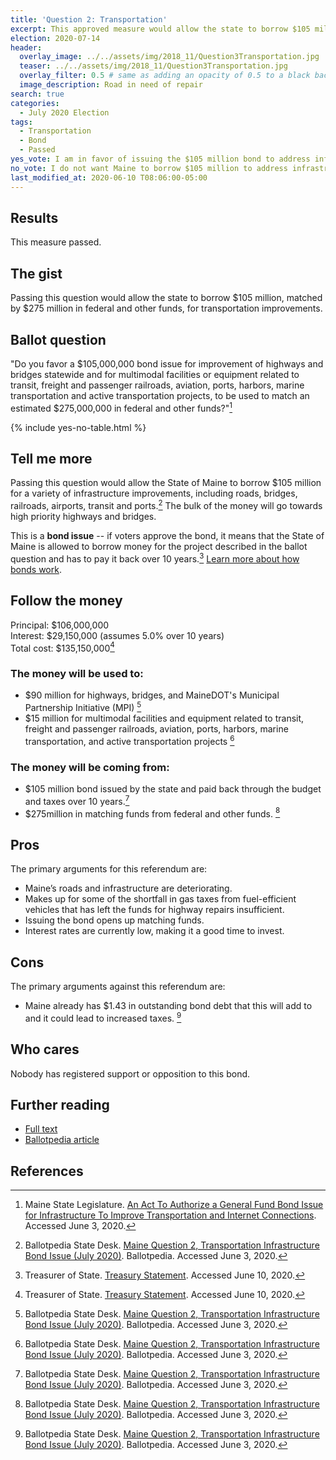 ```yaml
---
title: 'Question 2: Transportation'
excerpt: This approved measure would allow the state to borrow $105 million for transportation improvements.
election: 2020-07-14
header:
  overlay_image: ../../assets/img/2018_11/Question3Transportation.jpg
  teaser: ../../assets/img/2018_11/Question3Transportation.jpg
  overlay_filter: 0.5 # same as adding an opacity of 0.5 to a black background
  image_description: Road in need of repair
search: true
categories:
  - July 2020 Election
tags:
  - Transportation
  - Bond
  - Passed
yes_vote: I am in favor of issuing the $105 million bond to address infrastructure improvements.
no_vote: I do not want Maine to borrow $105 million to address infrastructure improvements.
last_modified_at: 2020-06-10 T08:06:00-05:00
---
```


## Results

This measure passed.

## The gist

Passing this question would allow the state to borrow $105 million, matched by $275 million in federal and other funds, for transportation improvements.

## Ballot question

"Do you favor a $105,000,000 bond issue for improvement of highways and bridges statewide and for multimodal facilities or equipment related to transit, freight and passenger railroads, aviation, ports, harbors, marine transportation and active transportation projects, to be used to match an estimated $275,000,000 in federal and other funds?"[^1]

{% include yes-no-table.html %}

## Tell me more

Passing this question would allow the State of Maine to borrow $105 million for a variety of infrastructure improvements, including roads, bridges, railroads, airports, transit and ports.[^2] The bulk of the money will go towards high priority highways and bridges.

This is a **bond issue** -- if voters approve the bond, it means that the State of Maine is allowed to borrow money for the project described in the ballot question and has to pay it back over 10 years.[^3] [Learn more about how bonds work](/bonds).

## Follow the money

Principal: $106,000,000
<br>Interest: $29,150,000 (assumes 5.0% over 10 years)
<br>Total cost: $135,150,000[^3]

### The money will be used to:

- $90 million for highways, bridges, and MaineDOT's Municipal Partnership Initiative (MPI) [^2]
- $15 million for multimodal facilities and equipment related to transit, freight and passenger railroads, aviation, ports, harbors, marine transportation, and active transportation projects [^2]

### The money will be coming from:

- $105 million bond issued by the state and paid back through the budget and taxes over 10 years.[^2]
- $275million in matching funds from federal and other funds. [^2]

## Pros

The primary arguments for this referendum are:

- Maine’s roads and infrastructure are deteriorating.
- Makes up for some of the shortfall in gas taxes from fuel-efficient vehicles that has left the funds for highway repairs insufficient.
- Issuing the bond opens up matching funds.
- Interest rates are currently low, making it a good time to invest.

## Cons

The primary arguments against this referendum are:

- Maine already has $1.43 in outstanding bond debt that this will add to and it could lead to increased taxes. [^2]

## Who cares

Nobody has registered support or opposition to this bond.

## Further reading

- [Full text](https://legislature.maine.gov/legis/bills/bills_129th/chapters/PUBLIC673.asp)
- [Ballotpedia article](<https://ballotpedia.org/Maine_Question_2,_Transportation_Infrastructure_Bond_Issue_(July_2020)>)

## References

[^1]: Maine State Legislature. [An Act To Authorize a General Fund Bond Issue for Infrastructure To Improve Transportation and Internet Connections](https://legislature.maine.gov/legis/bills/bills_129th/chapters/PUBLIC673.asp). Accessed June 3, 2020.
[^2]: Ballotpedia State Desk. [Maine Question 2, Transportation Infrastructure Bond Issue (July 2020)](<https://ballotpedia.org/Maine_Question_2,_Transportation_Infrastructure_Bond_Issue_(July_2020)>). Ballotpedia. Accessed June 3, 2020.
[^3]: Treasurer of State. [Treasury Statement](https://www.maine.gov/sos/cec/elec/upcoming/pdf/treasstatement2020.pdf). Accessed June 10, 2020.
